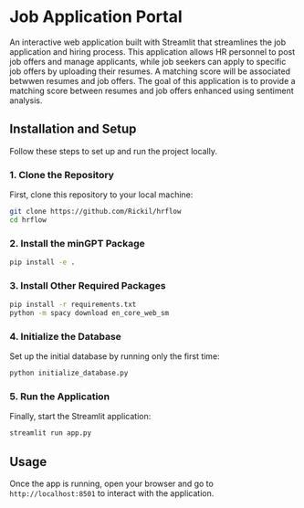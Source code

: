 # Job Application Portal

An interactive web application built with Streamlit that streamlines the job application and hiring process. This application allows HR personnel to post job offers and manage applicants, while job seekers can apply to specific job offers by uploading their resumes. A matching score will be associated betwwen resumes and job offers. The goal of this application is to provide a matching score between resumes and job offers enhanced using sentiment analysis.

## Installation and Setup

Follow these steps to set up and run the project locally.

### 1. Clone the Repository

First, clone this repository to your local machine:

```bash
git clone https://github.com/Rickil/hrflow
cd hrflow
```

### 2. Install the minGPT Package

```bash
pip install -e .
```

### 3. Install Other Required Packages

```bash
pip install -r requirements.txt
python -m spacy download en_core_web_sm
```

### 4. Initialize the Database

Set up the initial database by running only the first time:

```bash
python initialize_database.py
```

### 5. Run the Application

Finally, start the Streamlit application:

```bash
streamlit run app.py
```

## Usage

Once the app is running, open your browser and go to `http://localhost:8501` to interact with the application.